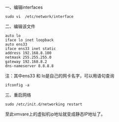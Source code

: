 一、编辑interfaces 

```
sudo vi  /etc/network/interface
```

二、编辑该文件

```
auto lo
iface lo inet loopback
auto ens33
iface ens33 inet static
address 192.168.8.100
netmask 255.255.255.0
gateway 192.168.8.2
dns-nameserver 8.8.8.8
```

注：其中ens33 和 lo是自己的网卡名字，可以用语句查询

```
ifconfig -a
```

三、重启网络

```
sudo /etc/init.d/networking restart
```

至此vmvare上的虚拟机ip地址就变成静态IP地址了。

